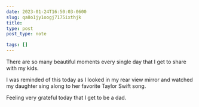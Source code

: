 ```yaml
---
date: 2023-01-24T16:50:03-0600
slug: qa8o1jy1oogj7175ixthjk
title: 
type: post
post_type: note

tags: []
---
```

There are so many beautiful moments every single day that I get to share with my kids.


I was reminded of this today as I looked in my rear view mirror and watched my daughter sing along to her favorite Taylor Swift song.


Feeling very grateful today that I get to be a dad.



